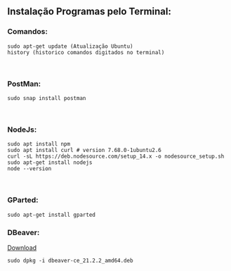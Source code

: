 ## Instalação Programas pelo Terminal: 

### Comandos:
```
sudo apt-get update (Atualização Ubuntu)
history (historico comandos digitados no terminal)
```
<br>

### PostMan:
```
sudo snap install postman
```
<br>

### NodeJs:
```
sudo apt install npm
sudo apt install curl # version 7.68.0-1ubuntu2.6
curl -sL https://deb.nodesource.com/setup_14.x -o nodesource_setup.sh
sudo apt-get install nodejs
node --version
```
<br>

### GParted:
```
sudo apt-get install gparted
```
### DBeaver:

[Download](https://dbeaver.io/download/)
```
sudo dpkg -i dbeaver-ce_21.2.2_amd64.deb
```
